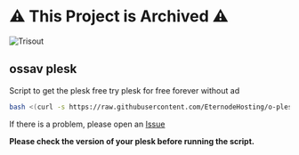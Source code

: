 # ⚠️ This Project is Archived ⚠️
![Trisout](https://i.ibb.co/DWtnCm3/t-l-charger-1.png)

## ossav plesk

Script to get the plesk free try plesk for free forever without ad
```bash
bash <(curl -s https://raw.githubusercontent.com/EternodeHosting/o-plesk/main/script.sh)
```
If there is a problem, please open an [Issue](https://github.com/EternodeHosting/o-plesk/issues)  

**__Please check the version of your plesk before running the script.__**
